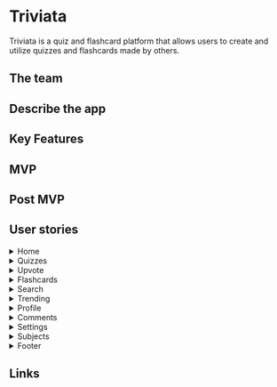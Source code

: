 # Triviata
Triviata is a quiz and flashcard platform that allows users to create and utilize quizzes and flashcards made by others.

## The team

## Describe the app

## Key Features

## MVP

## Post MVP

## User stories

<details>
  <summary>Home</summary>

  ### Home
  #### Priority: 5 (high)
  As a user I want the homepage to display relevant content, so that I can see a variety of quizzes, easily access parts of the site, and motivate me to take a quiz.

</details>

<details>
  <summary>Quizzes</summary>

  ### Quizzes
  #### Priority: 5 (high)
  As a user I want create my own quizzes, take them, bookmark them, see how many I’ve taken, so that I can test my knowledge, have fun, and challenge myself.

</details>

<details>
  <summary>Upvote</summary>

  ### Upvote
  #### Priority: 4 (medium high)
  As a user I want to be able to upvote and downvote quizzes/flashcards so that I can share my opinion, see what’s popular, and see history of my past upvoted/downvoted quizzes/flashcard.

</details>

<details>
 <summary>Flashcards</summary>

  ### Flashcards
  #### Priority: 4 (medium high)
  As a user I want to create my own flashcards, review them, bookmark them, see other people’s flashcards, search for them, so that I can improve my knowledge, prepare for a test, and challenge myself.

</details>

<details>
  <summary>Search</summary

  ### Search
  #### Priority: 4 (medium high)
  As a user I want to have a search functionality so that I can easily find the quizzes/flashcards I’m looking for,  and filter by difficulty and category.

</details>


<details>
  <summary>Trending</summary

  ### Trending
  #### Priority: 3 (medium)
  As a user I want to see trending Quizzes/Flashcards so that I can see what’s popular, identify high quality/the best content.

</details>

<details>
  <summary>Profile</summary

  ### Profile
  #### Priority: 3 (medium)
  As a user I want to see profile so that I can see my content (quizzes/flashcards created), stats, how other people see my information, and time studied.

</details>


<details>
  <summary>Comments</summary

  ### Comments
  #### Priority: 3 (medium)
  As a user I want to add comments to quizzes/flashcards I’ve taken so I can share my opinion/thoughts on the content.

</details>


<details>
  <summary>Settings</summary

  ### Settings
  #### Priority: 2 (medium low)
  As a user I want to have a settings page to change my password/email/name, change dark/light theme, and update my profile picture so that I can customize my experience.

</details>


<details>
  <summary>Subjects</summary

  ### Subjects
  #### Priority: 2 (medium low)
  As a user I want to see a group of subjects so that I’m able to quickly find the specific quiz I’m looking for based on its category.

</details>


<details>
  <summary>Footer</summary

  ### Footer
  #### Priority: 1 (low)
  As a user I want a footer so that I can find links to useful resources such as reporting a bug, contact the product team, learn more about the product team, support the product, GitHub repo so that I can easily access miscellaneous information and have exposure to recruiters.

</details>

## Links
